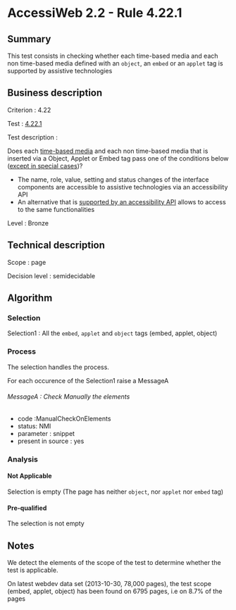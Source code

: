 # AccessiWeb 2.2 - Rule 4.22.1

## Summary

This test consists in checking whether each time-based media and each
non time-based media defined with an `object`, an `embed` or an
`applet` tag is supported by assistive technologies

## Business description

Criterion : 4.22

Test : [4.22.1](http://accessiweb.org/index.php/accessiweb-22-english-version.html#test-4-22-1)

Test description :

Does each [time-based media](index.php/glossary-76.html#mMediaTemp) and
each non time-based media that is inserted via a Object, Applet or Embed
tag pass one of the conditions below ([except in special
cases](index.php/glossary-76.html#cpCrit4-22 "Special cases for criterion 4.22"))?

-   The name, role, value, setting and status changes of the interface
    components are accessible to assistive technologies via an
    accessibility API
-   An alternative that is [supported by an accessibility
    API](index.php/glossary-76.html#mCompAccess) allows to access to the
    same functionalities

Level : Bronze

## Technical description

Scope : page

Decision level :
semidecidable

## Algorithm

### Selection

Selection1 : All the `embed`, `applet` and `object` tags (embed,
applet, object)

### Process

The selection handles the process.

For each occurence of the Selection1 raise a MessageA

###### MessageA : Check Manually the elements

-   code :ManualCheckOnElements
-   status: NMI
-   parameter : snippet
-   present in source : yes

### Analysis

#### Not Applicable

Selection is empty (The page has neither `object`, nor `applet` nor
`embed` tag)

#### Pre-qualified

The selection is not empty

## Notes

We detect the elements of the scope of the test to determine whether the
test is applicable.

On latest webdev data set (2013-10-30, 78,000 pages), the test scope
(embed, applet, object) has been found on 6795 pages, i.e on 8.7% of the
pages
